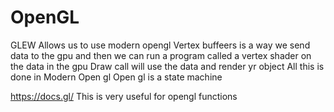# OpenGL

GLEW Allows us to use modern opengl 
Vertex buffeers is a way we send data to the gpu and then we can run a program called a
vertex shader on the data in the gpu 
Draw call will use the data and render yr object 
All this is done in Modern Open gl 
Open gl is a state machine 

https://docs.gl/ This is very useful for opengl functions 
